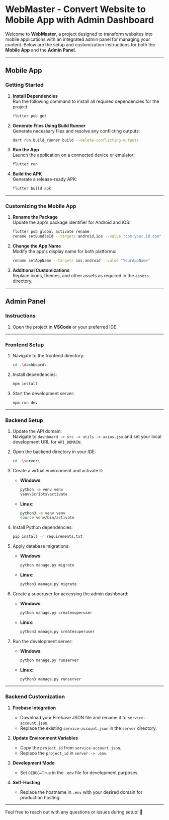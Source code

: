 # WebMaster - Convert Website to Mobile App with Admin Dashboard

Welcome to **WebMaster**, a project designed to transform websites into mobile applications with an integrated admin panel for managing your content. Below are the setup and customization instructions for both the **Mobile App** and the **Admin Panel**.

---

## Mobile App

### Getting Started

1. **Install Dependencies**  
   Run the following command to install all required dependencies for the project:
   ```bash
   flutter pub get
   ```

2. **Generate Files Using Build Runner**  
   Generate necessary files and resolve any conflicting outputs:
   ```bash
   dart run build_runner build --delete-conflicting-outputs
   ```

3. **Run the App**  
   Launch the application on a connected device or emulator:
   ```bash
   flutter run
   ```

4. **Build the APK**  
   Generate a release-ready APK:
   ```bash
   flutter build apk
   ```

---

### Customizing the Mobile App

1. **Rename the Package**  
   Update the app's package identifier for Android and iOS:
   ```bash
   flutter pub global activate rename
   rename setBundleId --targets android,ios --value "com.your.id.com"
   ```

2. **Change the App Name**  
   Modify the app's display name for both platforms:
   ```bash
   rename setAppName --targets ios,android --value "YourAppName"
   ```

3. **Additional Customizations**  
   Replace icons, themes, and other assets as required in the `assets` directory.

---

## Admin Panel

### Instructions

1. Open the project in **VSCode** or your preferred IDE.

---

### Frontend Setup

1. Navigate to the frontend directory:
   ```bash
   cd .\dashboard\
   ```

2. Install dependencies:
   ```bash
   npm install
   ```

3. Start the development server:
   ```bash
   npm run dev
   ```

---

### Backend Setup

1. Update the API domain:  
   Navigate to `dashboard -> src -> utils -> axios.jsx` and set your local development URL for `API_DOMAIN`.

2. Open the backend directory in your IDE:
   ```bash
   cd .\server\
   ```

3. Create a virtual environment and activate it:
   - **Windows**:
     ```bash
     python -m venv venv
     venv\Scripts\activate
     ```
   - **Linux**:
     ```bash
     python3 -m venv venv
     source venv/bin/activate
     ```

4. Install Python dependencies:
   ```bash
   pip install -r requirements.txt
   ```

5. Apply database migrations:
   - **Windows**:
     ```bash
     python manage.py migrate
     ```
   - **Linux**:
     ```bash
     python3 manage.py migrate
     ```

6. Create a superuser for accessing the admin dashboard:
   - **Windows**:
     ```bash
     python manage.py createsuperuser
     ```
   - **Linux**:
     ```bash
     python3 manage.py createsuperuser
     ```

7. Run the development server:
   - **Windows**:
     ```bash
     python manage.py runserver
     ```
   - **Linux**:
     ```bash
     python3 manage.py runserver
     ```

---

### Backend Customization

1. **Firebase Integration**  
   - Download your Firebase JSON file and rename it to `service-account.json`.  
   - Replace the existing `service-account.json` in the `server` directory.  

2. **Update Environment Variables**  
   - Copy the `project_id` from `service-account.json`.  
   - Replace the `project_id` in `server -> .env`.

3. **Development Mode**  
   - Set `DEBUG=True` in the `.env` file for development purposes.

4. **Self-Hosting**  
   - Replace the hostname in `.env` with your desired domain for production hosting.

---

Feel free to reach out with any questions or issues during setup! 🚀
